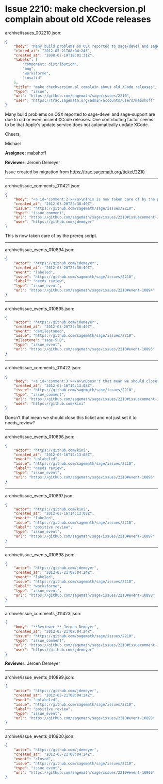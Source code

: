 # Issue 2210: make checkversion.pl complain about old XCode releases

archive/issues_002210.json:
```json
{
    "body": "Many build problems on OSX reported to sage-devel and sage-support are due to old or even ancient XCode releases. One contributing factor seems to be that Apple's update service does not automatically update XCode.\n\nCheers,\n\nMichael\n\n**Assignee:** mabshoff\n\n**Reviewer:** Jeroen Demeyer\n\nIssue created by migration from https://trac.sagemath.org/ticket/2210\n\n",
    "closed_at": "2012-05-21T08:04:24Z",
    "created_at": "2008-02-19T18:01:31Z",
    "labels": [
        "component: distribution",
        "bug",
        "worksforme",
        "invalid"
    ],
    "title": "make checkversion.pl complain about old XCode releases",
    "type": "issue",
    "url": "https://github.com/sagemath/sage/issues/2210",
    "user": "https://trac.sagemath.org/admin/accounts/users/mabshoff"
}
```
Many build problems on OSX reported to sage-devel and sage-support are due to old or even ancient XCode releases. One contributing factor seems to be that Apple's update service does not automatically update XCode.

Cheers,

Michael

**Assignee:** mabshoff

**Reviewer:** Jeroen Demeyer

Issue created by migration from https://trac.sagemath.org/ticket/2210





---

archive/issue_comments_011421.json:
```json
{
    "body": "<a id='comment:2'></a>\nThis is now taken care of by the prereq script.",
    "created_at": "2012-03-20T22:30:49Z",
    "issue": "https://github.com/sagemath/sage/issues/2210",
    "type": "issue_comment",
    "url": "https://github.com/sagemath/sage/issues/2210#issuecomment-11421",
    "user": "https://github.com/jdemeyer"
}
```

<a id='comment:2'></a>
This is now taken care of by the prereq script.



---

archive/issue_events_010894.json:
```json
{
    "actor": "https://github.com/jdemeyer",
    "created_at": "2012-03-20T22:30:49Z",
    "event": "labeled",
    "issue": "https://github.com/sagemath/sage/issues/2210",
    "label": "needs review",
    "type": "issue_event",
    "url": "https://github.com/sagemath/sage/issues/2210#event-10894"
}
```



---

archive/issue_events_010895.json:
```json
{
    "actor": "https://github.com/jdemeyer",
    "created_at": "2012-03-20T22:30:49Z",
    "event": "demilestoned",
    "issue": "https://github.com/sagemath/sage/issues/2210",
    "milestone": "sage-5.0",
    "type": "issue_event",
    "url": "https://github.com/sagemath/sage/issues/2210#event-10895"
}
```



---

archive/issue_comments_011422.json:
```json
{
    "body": "<a id='comment:3'></a>\nDoesn't that mean we should close this ticket and not just set it to needs_review?",
    "created_at": "2012-05-16T14:13:08Z",
    "issue": "https://github.com/sagemath/sage/issues/2210",
    "type": "issue_comment",
    "url": "https://github.com/sagemath/sage/issues/2210#issuecomment-11422",
    "user": "https://github.com/kini"
}
```

<a id='comment:3'></a>
Doesn't that mean we should close this ticket and not just set it to needs_review?



---

archive/issue_events_010896.json:
```json
{
    "actor": "https://github.com/kini",
    "created_at": "2012-05-16T14:13:08Z",
    "event": "unlabeled",
    "issue": "https://github.com/sagemath/sage/issues/2210",
    "label": "needs review",
    "type": "issue_event",
    "url": "https://github.com/sagemath/sage/issues/2210#event-10896"
}
```



---

archive/issue_events_010897.json:
```json
{
    "actor": "https://github.com/kini",
    "created_at": "2012-05-16T14:13:08Z",
    "event": "labeled",
    "issue": "https://github.com/sagemath/sage/issues/2210",
    "label": "positive review",
    "type": "issue_event",
    "url": "https://github.com/sagemath/sage/issues/2210#event-10897"
}
```



---

archive/issue_events_010898.json:
```json
{
    "actor": "https://github.com/jdemeyer",
    "created_at": "2012-05-21T08:04:24Z",
    "event": "labeled",
    "issue": "https://github.com/sagemath/sage/issues/2210",
    "label": "worksforme",
    "type": "issue_event",
    "url": "https://github.com/sagemath/sage/issues/2210#event-10898"
}
```



---

archive/issue_comments_011423.json:
```json
{
    "body": "**Reviewer:** Jeroen Demeyer",
    "created_at": "2012-05-21T08:04:24Z",
    "issue": "https://github.com/sagemath/sage/issues/2210",
    "type": "issue_comment",
    "url": "https://github.com/sagemath/sage/issues/2210#issuecomment-11423",
    "user": "https://github.com/jdemeyer"
}
```

**Reviewer:** Jeroen Demeyer



---

archive/issue_events_010899.json:
```json
{
    "actor": "https://github.com/jdemeyer",
    "created_at": "2012-05-21T08:04:24Z",
    "event": "unlabeled",
    "issue": "https://github.com/sagemath/sage/issues/2210",
    "label": "positive review",
    "type": "issue_event",
    "url": "https://github.com/sagemath/sage/issues/2210#event-10899"
}
```



---

archive/issue_events_010900.json:
```json
{
    "actor": "https://github.com/jdemeyer",
    "created_at": "2012-05-21T08:04:24Z",
    "event": "closed",
    "issue": "https://github.com/sagemath/sage/issues/2210",
    "type": "issue_event",
    "url": "https://github.com/sagemath/sage/issues/2210#event-10900"
}
```
